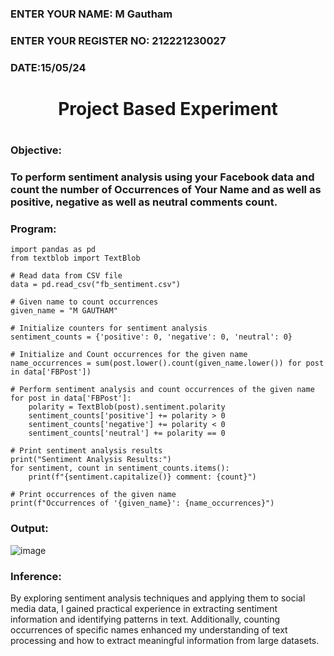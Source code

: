 <H3>ENTER YOUR NAME: M Gautham</H3>
<H3>ENTER YOUR REGISTER NO: 212221230027</H3>
<H3>DATE:15/05/24 </H3>
<H1 Align="center">Project Based Experiment<H1>
<H3>Objective:<H3>
To perform sentiment analysis using your Facebook data and count the number of Occurrences of Your Name and as well as positive, negative as well as neutral comments count.
<H3>Program:</H3>

```
import pandas as pd
from textblob import TextBlob

# Read data from CSV file
data = pd.read_csv("fb_sentiment.csv")

# Given name to count occurrences
given_name = "M GAUTHAM"

# Initialize counters for sentiment analysis
sentiment_counts = {'positive': 0, 'negative': 0, 'neutral': 0}

# Initialize and Count occurrences for the given name
name_occurrences = sum(post.lower().count(given_name.lower()) for post in data['FBPost'])

# Perform sentiment analysis and count occurrences of the given name
for post in data['FBPost']:
    polarity = TextBlob(post).sentiment.polarity
    sentiment_counts['positive'] += polarity > 0
    sentiment_counts['negative'] += polarity < 0
    sentiment_counts['neutral'] += polarity == 0

# Print sentiment analysis results
print("Sentiment Analysis Results:")
for sentiment, count in sentiment_counts.items():
    print(f"{sentiment.capitalize()} comment: {count}")

# Print occurrences of the given name
print(f"Occurrences of '{given_name}': {name_occurrences}")

```

<H3>Output:</H3>

![image](https://github.com/muppirgautham/Project-Based-Experiment-AAI/assets/94810884/40d384cb-ca35-47a3-a70f-ee3a9cd00606)


<H3>Inference:</H3>

By exploring sentiment analysis techniques and applying them to social media data, I gained practical experience in extracting sentiment information and identifying patterns in text. Additionally, counting occurrences of specific names enhanced my understanding of text processing and how to extract meaningful information from large datasets.
